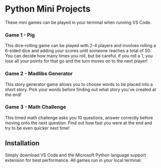 # Python Mini Projects

These mini games can be played in your terminal when running VS Code.

### Game 1 - Pig

This dice-rolling game can be played with 2-4 players and involves rolling a 6-sided dice and adding your scores until someone reaches a total of 50. You can decide how many times you roll, but be careful, if you roll a 1, you lose all your points for that go and the turn moves on to the next player!

### Game 2 - Madlibs Generator

This story generator game allows you to choose words to be placed into a short story. Pick your words before finding out what story you've created at the end!

### Game 3 - Math Challenge

This timed math challenge asks you 10 questions, answer correctly before moving onto the next question. Find out how fast you were at the end and try to be even quicker next time!

## Installation

Simply download VS Code and the Microsoft Python language support extension for best performance. All games run in your local terminal.